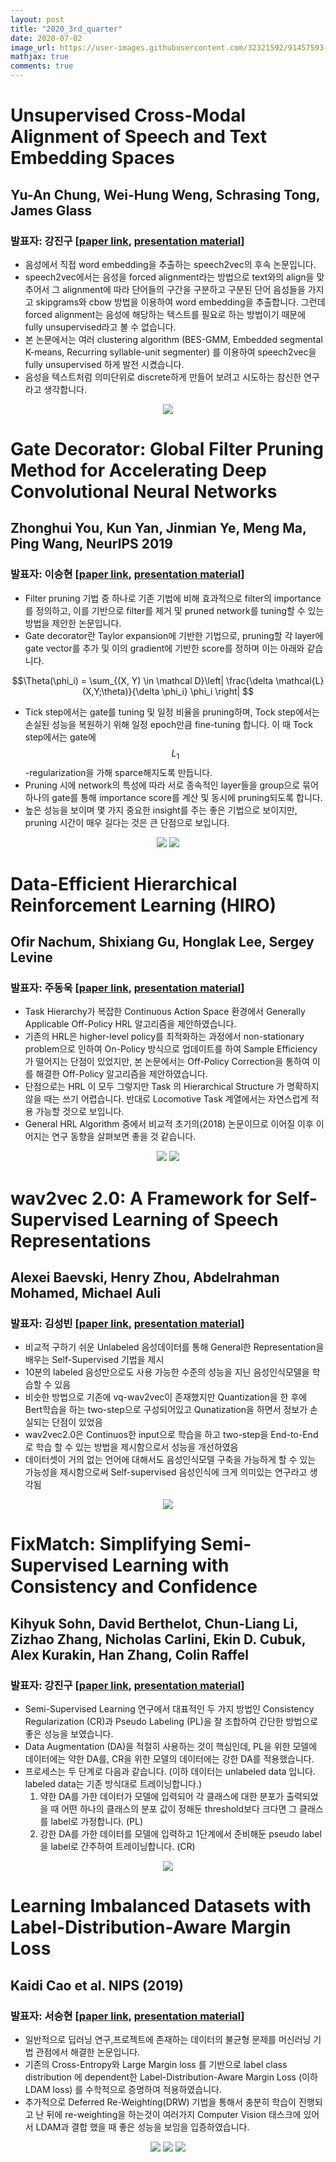 ```yaml
---
layout: post
title: "2020_3rd_quarter"
date: 2020-07-02
image_url: https://user-images.githubusercontent.com/32321592/91457593-79517300-e8bf-11ea-865b-57d44c1464ac.PNG
mathjax: true
comments: true
---
```


# Unsupervised Cross-Modal Alignment of Speech and Text Embedding Spaces

## Yu-An Chung, Wei-Hung Weng, Schrasing Tong, James Glass
### 발표자: 강진구 [[paper link](https://arxiv.org/pdf/1805.07467.pdf), [presentation material](https://trello-attachments.s3.amazonaws.com/5d15b7297b29f54b88064f86/5f02bdd4b0d4f0561a33f47e/d3d19109ef206fd6ea1c4537529531ce/Unsupervised_Cross-Modal_Alignment_of_Speech_and_Text_Embedding_Spaces.pdf)]
- 음성에서 직접 word embedding을 추출하는 speech2vec의 후속 논문입니다.
- speech2vec에서는 음성을 forced alignment라는 방법으로 text와의 align을 맞추어서 그 alignment에 따라 단어들의 구간을 구분하고 구분된 단어 음성들을 가지고 skipgrams와 cbow 방법을 이용하여 word embedding을 추출합니다. 그런데 forced alignment는 음성에 해당하는 텍스트를 필요로 하는 방법이기 때문에 fully unsupervised라고 볼 수 없습니다.
- 본 논문에서는 여러 clustering algorithm (BES-GMM, Embedded segmental K-means, Recurring syllable-unit segmenter) 를 이용하여 speech2vec을 fully unsupervised 하게 발전 시켰습니다.
- 음성을 텍스트처럼 의미단위로 discrete하게 만들어 보려고 시도하는 참신한 연구라고 생각합니다.
<p align="center">
<img src="https://user-images.githubusercontent.com/25892000/92999642-8deb6780-f55d-11ea-8acc-2c483433f588.png">
</p>

# Gate Decorator: Global Filter Pruning Method for Accelerating Deep Convolutional Neural Networks
## Zhonghui You, Kun Yan, Jinmian Ye, Meng Ma, Ping Wang, NeurIPS 2019
### 발표자: 이승현 [[paper link](https://arxiv.org/abs/1909.08174), [presentation material](https://trello-attachments.s3.amazonaws.com/5d15b7297b29f54b88064f86/5f3a18b1378bf75d14551518/d9d8f8016b1e58e1877fc6a43b1cd812/GDP.pdf)]
- Filter pruning 기법 중 하나로 기존 기법에 비해 효과적으로 filter의 importance를 정의하고, 이를 기반으로 filter를 제거 및 pruned network를 tuning할 수 있는 방법을 제안한 논문입니다.
- Gate decorator란 Taylor expansion에 기반한 기법으로, pruning할 각 layer에 gate vector를 추가 및 이의 gradient에 기반한 score를 정하며 이는 아래와 같습니다.

$$\Theta(\phi_i) = \sum_{(X, Y) \in \mathcal D}\left| \frac{\delta \mathcal{L}(X,Y;\theta)}{\delta \phi_i} \phi_i \right| $$

- Tick step에서는 gate를 tuning 및 일정 비율을 pruning하며, Tock step에서는 손실된 성능을 복원하기 위해 일정 epoch만큼 fine-tuning 합니다. 이 때 Tock step에서는 gate에 $$L_1$$-regularization을 가해 sparce해지도록 만듭니다.
- Pruning 시에 network의 특성에 따라 서로 종속적인 layer들을 group으로 묶어 하나의 gate를 통해 importance score를 계산 및 동시에 pruning되도록 합니다.
- 높은 성능을 보이며 몇 가지 중요한 insight를 주는 좋은 기법으로 보이지만, pruning 시간이 매우 길다는 것은 큰 단점으로 보입니다.

<p align="center">
  <img src="https://user-images.githubusercontent.com/26036843/90788752-14d36880-e341-11ea-829e-2485ce943e91.png">
  <img src="https://user-images.githubusercontent.com/26036843/90788498-d63dae00-e340-11ea-87b5-7a0f37c1d93a.png">
</p>


# Data-Efficient Hierarchical Reinforcement Learning (HIRO)
## Ofir Nachum, Shixiang Gu, Honglak Lee, Sergey Levine
### 발표자: 주동욱 [[paper link](https://arxiv.org/abs/1805.08296), [presentation material](https://trello-attachments.s3.amazonaws.com/5d15b7297b29f54b88064f86/5f433e7cd7804e0c251f6146/0f5d11f0886ebead360e5b1119f652ea/HIRO_%EC%A3%BC%EB%8F%99%EC%9A%B1.pdf)]
- Task Hierarchy가 복잡한 Continuous Action Space 환경에서 Generally Applicable Off-Policy HRL 알고리즘을 제안하였습니다.
- 기존의 HRL은 higher-level policy를 최적화하는 과정에서 non-stationary problem으로 인하여 On-Policy 방식으로 업데이트를 하여 Sample Efficiency가 떨어지는 단점이 있었지만, 본 논문에서는 Off-Policy Correction을 통하여 이를 해결한 Off-Policy 알고리즘을 제안하였습니다.
- 단점으로는 HRL 이 모두 그렇지만 Task 의 Hierarchical Structure 가 명확하지 않을 때는 쓰기 어렵습니다. 반대로 Locomotive Task 계열에서는 자연스럽게 적용 가능할 것으로 보입니다.
- General HRL Algorithm 중에서 비교적 초기의(2018) 논문이므로 이어질 이후 이어지는 연구 동향을 살펴보면 좋을 것 같습니다.

<p align="center">
  <img src="https://user-images.githubusercontent.com/32321592/91457593-79517300-e8bf-11ea-865b-57d44c1464ac.PNG">
  <img src="https://user-images.githubusercontent.com/32321592/91457597-7a82a000-e8bf-11ea-9d1c-aabe88d567ad.PNG">
</p>


# wav2vec 2.0: A Framework for Self-Supervised Learning of Speech Representations
## Alexei Baevski, Henry Zhou, Abdelrahman Mohamed, Michael Auli
### 발표자: 김성빈 [[paper link](https://arxiv.org/pdf/2006.11477.pdf), [presentation material](https://trello-attachments.s3.amazonaws.com/5d15b7297b29f54b88064f86/5f1aad71ab3a130c1e0525f1/af29044c08c46289dc504ada199cebe5/wav2vec2_presentation_%EC%88%98%EC%A0%95.pdf)]
- 비교적 구하기 쉬운 Unlabeled 음성데이터를 통해 General한 Representation을 배우는 Self-Supervised 기법을 제시
- 10분의 labeled 음성만으로도 사용 가능한 수준의 성능을 지닌 음성인식모델을 학습할 수 있음
- 비슷한 방법으로 기존에 vq-wav2vec이 존재했지만 Quantization을 한 후에 Bert학습을 하는 two-step으로 구성되어있고 Qunatization을 하면서 정보가 손실되는 단점이 있었음
- wav2vec2.0은 Continuos한 input으로 학습을 하고 two-step을 End-to-End로 학습 할 수 있는 방법을 제시함으로서 성능을 개선하였음
- 데이터셋이 거의 없는 언어에 대해서도 음성인식모델 구축을 가능하게 할 수 있는 가능성을 제시함으로써 Self-supervised 음성인식에 크게 의미있는 연구라고 생각됨
<p align="center">
  <img src="https://user-images.githubusercontent.com/25909311/92239225-9b697780-eef5-11ea-8cab-60c9ec24ca90.png">
</p>

# FixMatch: Simplifying Semi-Supervised Learning with Consistency and Confidence
## Kihyuk Sohn, David Berthelot, Chun-Liang Li, Zizhao Zhang, Nicholas Carlini, Ekin D. Cubuk, Alex Kurakin, Han Zhang, Colin Raffel
### 발표자: 강진구 [[paper link](https://arxiv.org/pdf/2001.07685.pdf), [presentation material](https://trello-attachments.s3.amazonaws.com/5d15b7297b29f54b88064f86/5f539ebd49daad7017f78901/4b070d570064ba036deccdf816f1e7aa/FixMatch.pdf)]
- Semi-Supervised Learning 연구에서 대표적인 두 가지 방법인 Consistency Regularization (CR)과 Pseudo Labeling  (PL)을 잘 조합하여 간단한 방법으로 좋은 성능을 보였습니다.
- Data Augmentation (DA)을 적절히 사용하는 것이 핵심인데, PL을 위한 모델에 데이터에는 약한 DA를, CR을 위한 모델의 데이터에는 강한 DA를 적용했습니다.
- 프로세스는 두 단계로 다음과 같습니다. (이하 데이터는 unlabeled data 입니다. labeled data는 기존 방식대로 트레이닝합니다.)
    1. 약한 DA를 가한 데이터가 모델에 입력되어 각 클래스에 대한 분포가 출력되었을 때 어떤 하나의 클래스의 분포 값이 정해둔 threshold보다 크다면 그 클래스를 label로 가정합니다. (PL)  
    2. 강한 DA를 가한 데이터를 모델에 입력하고 1단계에서 준비해둔 pseudo label을 label로 간주하여 트레이닝합니다. (CR)

<p align="center">
<img src="https://user-images.githubusercontent.com/25892000/92998914-d1db6e00-f557-11ea-8147-b518f18debe1.png">
</p>

# Learning Imbalanced Datasets with Label-Distribution-Aware Margin Loss

## Kaidi Cao et al. NIPS (2019)
### 발표자: 서승현 [[paper link](http://papers.nips.cc/paper/8435-learning-imbalanced-datasets-with-label-distribution-aware-margin-loss.pdf), [presentation material](https://drive.google.com/file/d/189yFTCT8AXHd6QNDvvcK7Umngv-MEoy-/view)]
- 일반적으로 딥러닝 연구,프로젝트에 존재하는 데이터의 불균형 문제를 머신러닝 기법 관점에서 해결한 논문입니다.
- 기존의 Cross-Entropy와 Large Margin loss 를 기반으로 label class distribution 에 dependent한 Label-Distribution-Aware Margin Loss (이하 LDAM loss) 를 수학적으로 증명하여 적용하였습니다.
- 추가적으로 Deferred Re-Weighting(DRW) 기법을 통해서 충분히 학습이 진행되고 난 뒤에 re-weighting을 하는것이 여러가지 Computer Vision 태스크에 있어서 LDAM과 결합 했을 때 좋은 성능을 보임을 입증하였습니다.


<p align="center">
  <img src="https://user-images.githubusercontent.com/48202736/93777665-0938d180-fc60-11ea-8f54-dc0824d0660f.jpg">
  <img src="https://user-images.githubusercontent.com/48202736/93777669-0a69fe80-fc60-11ea-9a2c-a3b16ad41a46.jpg">
  <img src="https://user-images.githubusercontent.com/48202736/93777677-0c33c200-fc60-11ea-81f3-08a35c51ed26.jpg">
</p>


